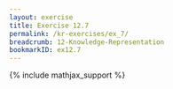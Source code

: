 ```yaml
---
layout: exercise
title: Exercise 12.7
permalink: /kr-exercises/ex_7/
breadcrumb: 12-Knowledge-Representation
bookmarkID: ex12.7
---
```


{% include mathjax_support %}
